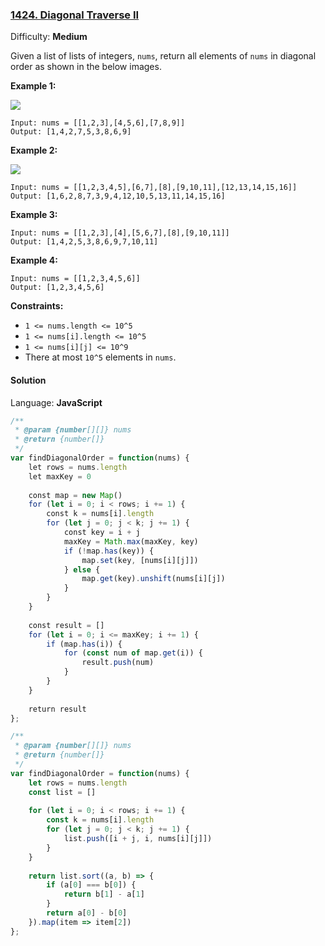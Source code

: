 ### [1424\. Diagonal Traverse II](https://leetcode.com/problems/diagonal-traverse-ii/)

Difficulty: **Medium**

Given a list of lists of integers, `nums`, return all elements of `nums` in diagonal order as shown in the below images.

**Example 1:**

**![](https://assets.leetcode.com/uploads/2020/04/08/sample_1_1784.png)**

```
Input: nums = [[1,2,3],[4,5,6],[7,8,9]]
Output: [1,4,2,7,5,3,8,6,9]
```

**Example 2:**

**![](https://assets.leetcode.com/uploads/2020/04/08/sample_2_1784.png)**

```
Input: nums = [[1,2,3,4,5],[6,7],[8],[9,10,11],[12,13,14,15,16]]
Output: [1,6,2,8,7,3,9,4,12,10,5,13,11,14,15,16]
```

**Example 3:**

```
Input: nums = [[1,2,3],[4],[5,6,7],[8],[9,10,11]]
Output: [1,4,2,5,3,8,6,9,7,10,11]
```

**Example 4:**

```
Input: nums = [[1,2,3,4,5,6]]
Output: [1,2,3,4,5,6]
```

**Constraints:**

*   `1 <= nums.length <= 10^5`
*   `1 <= nums[i].length <= 10^5`
*   `1 <= nums[i][j] <= 10^9`
*   There at most `10^5` elements in `nums`.


#### Solution

Language: **JavaScript**

```javascript
/**
 * @param {number[][]} nums
 * @return {number[]}
 */
var findDiagonalOrder = function(nums) {
    let rows = nums.length
    let maxKey = 0
    
    const map = new Map()
    for (let i = 0; i < rows; i += 1) {
        const k = nums[i].length
        for (let j = 0; j < k; j += 1) {
            const key = i + j
            maxKey = Math.max(maxKey, key)
            if (!map.has(key)) {
                map.set(key, [nums[i][j]])
            } else {
                map.get(key).unshift(nums[i][j])
            }
        }
    }
    
    const result = []
    for (let i = 0; i <= maxKey; i += 1) {
        if (map.has(i)) {
            for (const num of map.get(i)) {
                result.push(num)
            }
        }
    }
    
    return result
};
```

```javascript
/**
 * @param {number[][]} nums
 * @return {number[]}
 */
var findDiagonalOrder = function(nums) {
    let rows = nums.length
    const list = []
    
    for (let i = 0; i < rows; i += 1) {
        const k = nums[i].length
        for (let j = 0; j < k; j += 1) {
            list.push([i + j, i, nums[i][j]])
        }
    }
    
    return list.sort((a, b) => {
        if (a[0] === b[0]) {
            return b[1] - a[1]
        }
        return a[0] - b[0]
    }).map(item => item[2])
};
```